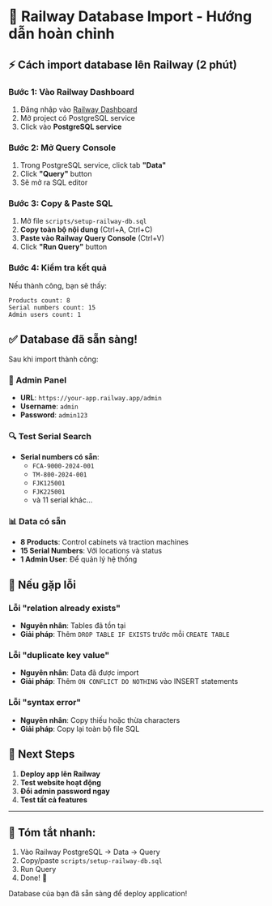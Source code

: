# 🚀 Railway Database Import - Hướng dẫn hoàn chỉnh

## ⚡ Cách import database lên Railway (2 phút)

### Bước 1: Vào Railway Dashboard
1. Đăng nhập vào [Railway Dashboard](https://railway.app)
2. Mở project có PostgreSQL service
3. Click vào **PostgreSQL service**

### Bước 2: Mở Query Console
1. Trong PostgreSQL service, click tab **"Data"**
2. Click **"Query"** button
3. Sẽ mở ra SQL editor

### Bước 3: Copy & Paste SQL
1. Mở file `scripts/setup-railway-db.sql`
2. **Copy toàn bộ nội dung** (Ctrl+A, Ctrl+C)
3. **Paste vào Railway Query Console** (Ctrl+V)
4. Click **"Run Query"** button

### Bước 4: Kiểm tra kết quả
Nếu thành công, bạn sẽ thấy:
```
Products count: 8
Serial numbers count: 15
Admin users count: 1
```

## ✅ Database đã sẵn sàng!

Sau khi import thành công:

### 🔐 Admin Panel
- **URL**: `https://your-app.railway.app/admin`
- **Username**: `admin`
- **Password**: `admin123`

### 🔍 Test Serial Search
- **Serial numbers có sẵn**:
  - `FCA-9000-2024-001`
  - `TM-800-2024-001`
  - `FJK125001`
  - `FJK225001`
  - và 11 serial khác...

### 📊 Data có sẵn
- **8 Products**: Control cabinets và traction machines
- **15 Serial Numbers**: Với locations và status
- **1 Admin User**: Để quản lý hệ thống

## 🔧 Nếu gặp lỗi

### Lỗi "relation already exists"
- **Nguyên nhân**: Tables đã tồn tại
- **Giải pháp**: Thêm `DROP TABLE IF EXISTS` trước mỗi `CREATE TABLE`

### Lỗi "duplicate key value"
- **Nguyên nhân**: Data đã được import
- **Giải pháp**: Thêm `ON CONFLICT DO NOTHING` vào INSERT statements

### Lỗi "syntax error"
- **Nguyên nhân**: Copy thiếu hoặc thừa characters
- **Giải pháp**: Copy lại toàn bộ file SQL

## 📱 Next Steps

1. **Deploy app lên Railway**
2. **Test website hoạt động**
3. **Đổi admin password ngay**
4. **Test tất cả features**

---

## 🎯 Tóm tắt nhanh:

1. Vào Railway PostgreSQL → Data → Query
2. Copy/paste `scripts/setup-railway-db.sql` 
3. Run Query
4. Done! 🎉

Database của bạn đã sẵn sàng để deploy application!